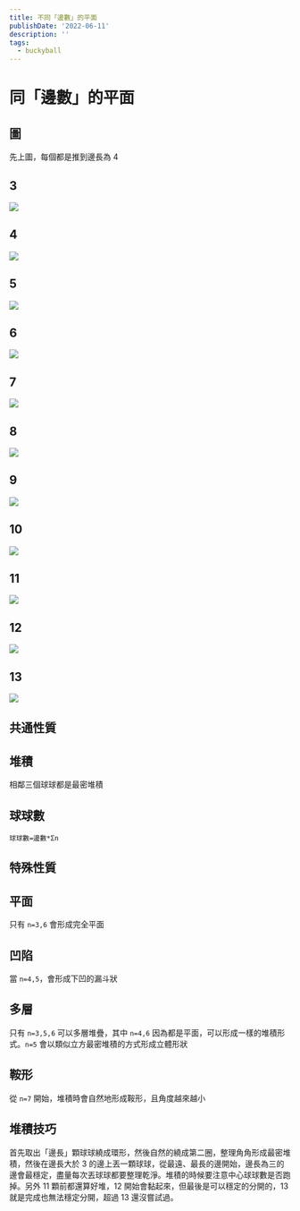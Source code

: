 ```yaml
---
title: 不同「邊數」的平面
publishDate: '2022-06-11'
description: ''
tags:
  - buckyball
---
```


# 同「邊數」的平面

## 圖

先上圖，每個都是推到邊長為 4

## 3

![](./3.jpg)

## 4

![](./4.jpg)

## 5

![](./5.jpg)

## 6

![](./6.jpg)

## 7

![](./7.jpg)

## 8

![](./8.jpg)

## 9

![](./9.jpg)

## 10

![](./10.jpg)

## 11

![](./11.jpg)

## 12

![](./12.jpg)

## 13

![](./13.jpg)

## 共通性質

## 堆積

相鄰三個球球都是最密堆積

## 球球數

<!--MathJsx-->

`球球數=邊數*Σn`

## 特殊性質

## 平面

只有 `n=3,6` 會形成完全平面

## 凹陷

當 `n=4,5`，會形成下凹的漏斗狀

## 多層

只有 `n=3,5,6` 可以多層堆疊，其中 `n=4,6` 因為都是平面，可以形成一樣的堆積形式。`n=5` 會以類似立方最密堆積的方式形成立體形狀

## 鞍形

從 `n=7` 開始，堆積時會自然地形成鞍形，且角度越來越小

## 堆積技巧

首先取出「邊長」顆球球繞成環形，然後自然的繞成第二圈，整理角角形成最密堆積，然後在邊長大於 3 的邊上丟一顆球球，從最遠、最長的邊開始，邊長為三的邊會最穩定，盡量每次丟球球都要整理乾淨。堆積的時候要注意中心球球數是否跑掉。另外 11 顆前都還算好堆，12 開始會黏起來，但最後是可以穩定的分開的，13 就是完成也無法穩定分開，超過 13 還沒嘗試過。
